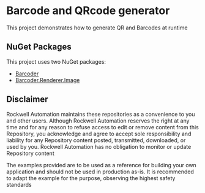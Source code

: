 # Barcode and QRcode generator

This project demonstrates how to generate QR and Barcodes at runtime

## NuGet Packages

This project uses two NuGet packages:

- [Barcoder](https://www.nuget.org/packages/Barcoder)
- [Barcoder.Renderer.Image](https://www.nuget.org/packages/Barcoder.Renderer.Image)

## Disclaimer

Rockwell Automation maintains these repositories as a convenience to you and other users. Although Rockwell Automation reserves the right at any time and for any reason to refuse access to edit or remove content from this Repository, you acknowledge and agree to accept sole responsibility and liability for any Repository content posted, transmitted, downloaded, or used by you. Rockwell Automation has no obligation to monitor or update Repository content

The examples provided are to be used as a reference for building your own application and should not be used in production as-is. It is recommended to adapt the example for the purpose, observing the highest safety standards
